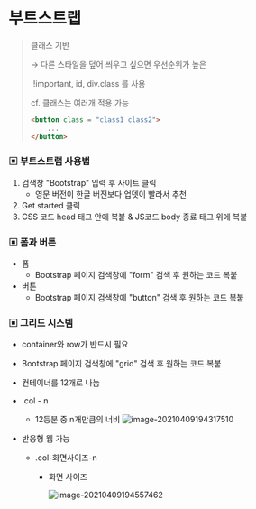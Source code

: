# 부트스트랩

> 클래스 기반
>
> →	다른 스타일을 덮어 씌우고 싶으면 우선순위가 높은 
>
> ​		!important, id, div.class 를 사용
>
> cf. 클래스는 여러개 적용 가능 
>
> ```html
> <button class = "class1 class2">
>     ...
> </button>
> ```



### ▣ 부트스트랩 사용법

1. 검색창 "Bootstrap" 입력 후 사이트 클릭
   * 영문 버전이 한글 버전보다 업뎃이 빨라서 추천
2. Get started 클릭
3. CSS 코드 head 태그 안에 복붙 & JS코드 body 종료 태그 위에 복붙



### ▣ 폼과 버튼

* 폼
  * Bootstrap 페이지 검색창에 "form" 검색 후 원하는 코드 복붙
* 버튼
  * Bootstrap 페이지 검색창에 "button" 검색 후 원하는 코드 복붙



### ▣ 그리드 시스템

* container와 row가 반드시 필요
* Bootstrap 페이지 검색창에 "grid" 검색 후 원하는 코드 복붙
* 컨테이너를 12개로 나눔
* .col - n
  * 12등분 중 n개만큼의 너비
    ![image-20210409194317510](C:\Users\user\AppData\Roaming\Typora\typora-user-images\image-20210409194317510.png)

* 반응형 웹 가능

  * .col-화면사이즈-n

    * 화면 사이즈

      ![image-20210409194557462](C:\Users\user\AppData\Roaming\Typora\typora-user-images\image-20210409194557462.png)

